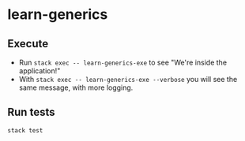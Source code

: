 # learn-generics

## Execute  

* Run `stack exec -- learn-generics-exe` to see "We're inside the application!"
* With `stack exec -- learn-generics-exe --verbose` you will see the same message, with more logging.

## Run tests

`stack test`
